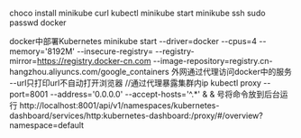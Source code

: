 choco install minikube
curl kubectl
minikube start
minikube ssh
sudo passwd docker

docker中部署Kubernetes
minikube start --driver=docker  --cpus=4 --memory='8192M' --insecure-registry= --registry-mirror=https://registry.docker-cn.com --image-repository=registry.cn-hangzhou.aliyuncs.com/google_containers
外网通过代理访问docker中的服务
--url只打印url不自动打开浏览器
//通过代理暴露集群内ip
kubectl proxy --port=8001 --address='0.0.0.0' --accept-hosts='^.*' &
& 号将命令放到后台运行
http://localhost:8001/api/v1/namespaces/kubernetes-dashboard/services/http:kubernetes-dashboard:/proxy/#/overview?namespace=default
